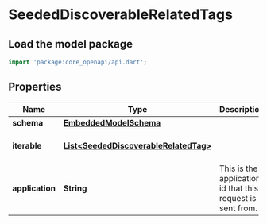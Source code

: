 # SeededDiscoverableRelatedTags

## Load the model package
```dart
import 'package:core_openapi/api.dart';
```

## Properties
Name | Type | Description | Notes
------------ | ------------- | ------------- | -------------
**schema** | [**EmbeddedModelSchema**](EmbeddedModelSchema) |  | [optional] 
**iterable** | [**List\<SeededDiscoverableRelatedTag\>**](SeededDiscoverableRelatedTag) |  | [default to const []]
**application** | **String** | This is the application id that this request is sent from. | 




